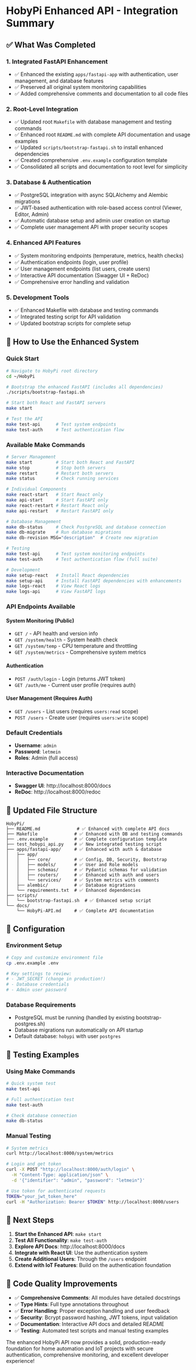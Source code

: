 # HobyPi Enhanced API - Integration Summary

## ✅ What Was Completed

### 1. **Integrated FastAPI Enhancement**
- ✅ Enhanced the existing `apps/fastapi-app` with authentication, user management, and database features
- ✅ Preserved all original system monitoring capabilities
- ✅ Added comprehensive comments and documentation to all code files

### 2. **Root-Level Integration**  
- ✅ Updated root `Makefile` with database management and testing commands
- ✅ Enhanced root `README.md` with complete API documentation and usage examples
- ✅ Updated `scripts/bootstrap-fastapi.sh` to install enhanced dependencies
- ✅ Created comprehensive `.env.example` configuration template
- ✅ Consolidated all scripts and documentation to root level for simplicity

### 3. **Database & Authentication**
- ✅ PostgreSQL integration with async SQLAlchemy and Alembic migrations
- ✅ JWT-based authentication with role-based access control (Viewer, Editor, Admin)
- ✅ Automatic database setup and admin user creation on startup
- ✅ Complete user management API with proper security scopes

### 4. **Enhanced API Features**
- ✅ System monitoring endpoints (temperature, metrics, health checks)
- ✅ Authentication endpoints (login, user profile)
- ✅ User management endpoints (list users, create users)
- ✅ Interactive API documentation (Swagger UI + ReDoc)
- ✅ Comprehensive error handling and validation

### 5. **Development Tools**
- ✅ Enhanced Makefile with database and testing commands
- ✅ Integrated testing script for API validation
- ✅ Updated bootstrap scripts for complete setup

## 🚀 How to Use the Enhanced System

### **Quick Start**
```bash
# Navigate to HobyPi root directory
cd ~/HobyPi

# Bootstrap the enhanced FastAPI (includes all dependencies)
./scripts/bootstrap-fastapi.sh

# Start both React and FastAPI servers
make start

# Test the API
make test-api      # Test system endpoints
make test-auth     # Test authentication flow
```

### **Available Make Commands**
```bash
# Server Management
make start         # Start both React and FastAPI
make stop          # Stop both servers
make restart       # Restart both servers
make status        # Check running services

# Individual Components
make react-start   # Start React only
make api-start     # Start FastAPI only
make react-restart # Restart React only
make api-restart   # Restart FastAPI only

# Database Management
make db-status     # Check PostgreSQL and database connection
make db-migrate    # Run database migrations
make db-revision MSG="description"  # Create new migration

# Testing
make test-api      # Test system monitoring endpoints
make test-auth     # Test authentication flow (full suite)

# Development
make setup-react   # Install React dependencies
make setup-api     # Install FastAPI dependencies with enhancements
make logs-react    # View React logs
make logs-api      # View FastAPI logs
```

### **API Endpoints Available**

#### System Monitoring (Public)
- `GET /` - API health and version info
- `GET /system/health` - System health check
- `GET /system/temp` - CPU temperature and throttling
- `GET /system/metrics` - Comprehensive system metrics

#### Authentication
- `POST /auth/login` - Login (returns JWT token)
- `GET /auth/me` - Current user profile (requires auth)

#### User Management (Requires Auth)
- `GET /users` - List users (requires `users:read` scope)
- `POST /users` - Create user (requires `users:write` scope)

### **Default Credentials**
- **Username**: `admin`
- **Password**: `letmein`
- **Roles**: Admin (full access)

### **Interactive Documentation**
- **Swagger UI**: http://localhost:8000/docs
- **ReDoc**: http://localhost:8000/redoc

## 📁 **Updated File Structure**

```
HobyPi/
├── README.md              # ✅ Enhanced with complete API docs
├── Makefile              # ✅ Enhanced with DB and testing commands
├── .env.example          # ✅ Complete configuration template
├── test_hobypi_api.py    # ✅ New integrated testing script
├── apps/fastapi-app/     # ✅ Enhanced with auth & database
│   ├── app/
│   │   ├── core/         # ✅ Config, DB, Security, Bootstrap
│   │   ├── models/       # ✅ User and Role models
│   │   ├── schemas/      # ✅ Pydantic schemas for validation
│   │   ├── routers/      # ✅ Enhanced with auth and users
│   │   └── services/     # ✅ System metrics with comments
│   ├── alembic/          # ✅ Database migrations
│   └── requirements.txt  # ✅ Enhanced dependencies
├── scripts/
│   └── bootstrap-fastapi.sh  # ✅ Enhanced setup script
└── docs/
    └── HobyPi-API.md     # ✅ Complete API documentation
```

## 🔧 **Configuration**

### Environment Setup
```bash
# Copy and customize environment file
cp .env.example .env

# Key settings to review:
# - JWT_SECRET (change in production!)
# - Database credentials
# - Admin user password
```

### Database Requirements
- PostgreSQL must be running (handled by existing bootstrap-postgres.sh)
- Database migrations run automatically on API startup
- Default database: `hobypi` with user `postgres`

## 🧪 **Testing Examples**

### Using Make Commands
```bash
# Quick system test
make test-api

# Full authentication test
make test-auth

# Check database connection
make db-status
```

### Manual Testing
```bash
# System metrics
curl http://localhost:8000/system/metrics

# Login and get token
curl -X POST "http://localhost:8000/auth/login" \
  -H "Content-Type: application/json" \
  -d '{"identifier": "admin", "password": "letmein"}'

# Use token for authenticated requests
TOKEN="your_jwt_token_here"
curl -H "Authorization: Bearer $TOKEN" http://localhost:8000/users
```

## 🎯 **Next Steps**

1. **Start the Enhanced API**: `make start`
2. **Test All Functionality**: `make test-auth`
3. **Explore API Docs**: http://localhost:8000/docs
4. **Integrate with React UI**: Use the authentication system
5. **Create Additional Users**: Through the `/users` endpoint
6. **Extend with IoT Features**: Build on the authentication foundation

## 📝 **Code Quality Improvements**

- ✅ **Comprehensive Comments**: All modules have detailed docstrings
- ✅ **Type Hints**: Full type annotations throughout
- ✅ **Error Handling**: Proper exception handling and user feedback
- ✅ **Security**: Bcrypt password hashing, JWT tokens, input validation
- ✅ **Documentation**: Interactive API docs and detailed README
- ✅ **Testing**: Automated test scripts and manual testing examples

The enhanced HobyPi API now provides a solid, production-ready foundation for home automation and IoT projects with secure authentication, comprehensive monitoring, and excellent developer experience!